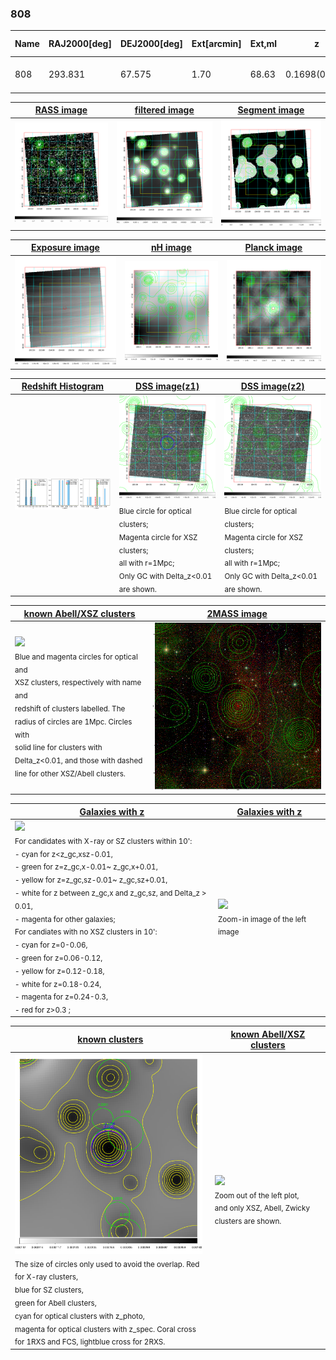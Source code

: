 <div STYLE="page-break-after: always;"></div>

### 808

|Name|RAJ2000[deg]|DEJ2000[deg] |Ext[arcmin]| Ext,ml | z | z_src| C|GC(XSZ,Delta_z<0.01)| GC(OPT,Delta_z<0.01)|GC| R_sig[arcmin] | R500[arcmin] | R500[Mpc]| CRsig[c/s] | CR500[c/s] |L500[1E44 erg/s]|F500[1E-12 erg/s/cm^2]| M500[1E14 Msun]|Tx[keV]|Cnt_sig|Beta|Rc[arcmin]|Comment|Alias|
|---|---|---|---|---|---|------|---|--------|---------|----------|---|---|---|---|---|---|---|---|---|---|---|---|---|---|
|808| 293.831| 67.575| 1.70| 68.63| 0.1698(0.008)| z2, z_xsz| B| MCXC, PSZ2, Tar| W, Zw| MCXC, PSZ2, Tar, W| 8.312| 5.391| 0.937| 0.090(0.014)| 0.085(0.013)| 1.209(0.080)| 1.513(0.100)| 2.76(0.09)| 4.23(0.09)| 193.2| 0.895(-0.107+0.075)| 3.425(-0.577+0.407)| -| k157|

|[RASS image](../image/808/808_img.pdf)|[filtered image](../image/808/808_fil.pdf)|[Segment image](../image/808/808_seg.pdf)|
|-------------------|--------------------|-------------------|
| <img src="../image/808/808_img.png" width="300">  | <img src="../image/808/808_fil.png" width="300">   | <img src="../image/808/808_seg.png" width="300">  |

|[Exposure image](../image/808/808_mex.pdf)| [nH image](../image/808/808_nh.pdf)| [Planck image](../image/808/808_p.pdf)|
|-------------------|--------------------|-------------------|
|<img src="../image/808/808_mex.png" width="300">   | <img src="../image/808/808_nh.png" width="300">    | <img src="../image/808/808_p.png" width="300"> |

|[Redshift Histogram](../image/808/808_zg.pdf) | [DSS image(z1)](../image/808/808_dss_z1.pdf)      |  [DSS image(z2)](../image/808/808_dss_z2.pdf)    |
|-------------------|--------------------|-------------------|
|<img src="../image/808/808_zg.png" width="300"> |<img src="../image/808/808_dss_z1.png" width="300"> <sub><br>Blue circle for optical clusters; <br>Magenta circle for XSZ clusters; <br>all with r=1Mpc; <br>Only GC with Delta_z<0.01 are shown. </sub>| <img src="../image/808/808_dss_z2.png" width="300"><sub><br>Blue circle for optical clusters; <br>Magenta circle for XSZ clusters; <br>all with r=1Mpc; <br>Only GC with Delta_z<0.01 are shown. </sub> |

|[known Abell/XSZ clusters](../image/808/808_m.pdf) | [2MASS image](../image/808/808_2mass.pdf)      |
|-------------------|-------------------|
|<img src=../image/808/808_m.png width="300"> <br><sub>Blue and magenta circles for optical and <br>XSZ clusters, respectively with name and <br>redshift of clusters labelled. The <br>radius of circles are 1Mpc. Circles with <br>solid line for clusters with <br>Delta_z<0.01, and those with dashed <br>line for other XSZ/Abell clusters.        </sub>|<img src="../image/808/808_2mass.png" width="300">  |

|[Galaxies with z](../image/808/808_opt_ned.pdf) |[Galaxies with z](../image/808/808_opt_ned_zoom.pdf) |
|-------------------|-------------------|
| <img src=../image/808/808_opt_ned.png width="300"> <br><sub> For candidates with X-ray or SZ clusters within 10': <br> - cyan for z<z_gc,xsz-0.01, <br> - green for z=z_gc,x-0.01~ z_gc,x+0.01, <br> - yellow for z=z_gc,sz-0.01~ z_gc,sz+0.01, <br> - white for z between z_gc,x and z_gc,sz, and Delta_z > 0.01, <br> - magenta for other galaxies; <br>For candiates with no XSZ clusters in 10': <br> - cyan for z=0-0.06, <br> - green for z=0.06-0.12, <br> - yellow for z=0.12-0.18, <br> - white for z=0.18-0.24, <br> - magenta for z=0.24-0.3, <br> - red for z>0.3 ;  </sub>|<img src=../image/808/808_opt_ned_zoom.png width="300">  <br><sub> Zoom-in image of the left image</sub>|

|[known clusters](../image/808/808_gc.pdf) |[known Abell/XSZ clusters](../image/808/808_gc_large.pdf) |
|-------------------|-------------------|
| <img src=../image/808/808_gc.png width="300"> <br><sub> The size of circles only used to avoid the overlap. Red for X-ray clusters, <br> blue for SZ clusters, <br> green for Abell clusters, <br> cyan for optical clusters with z_photo, <br> magenta for optical clusters with z_spec. Coral cross for 1RXS and FCS, lightblue cross for 2RXS. </sub>|<img src=../image/808/808_gc_large.png width="300"> <br><sub> Zoom out of the left plot, <br> and only XSZ, Abell, Zwicky clusters are shown. </sub> |



